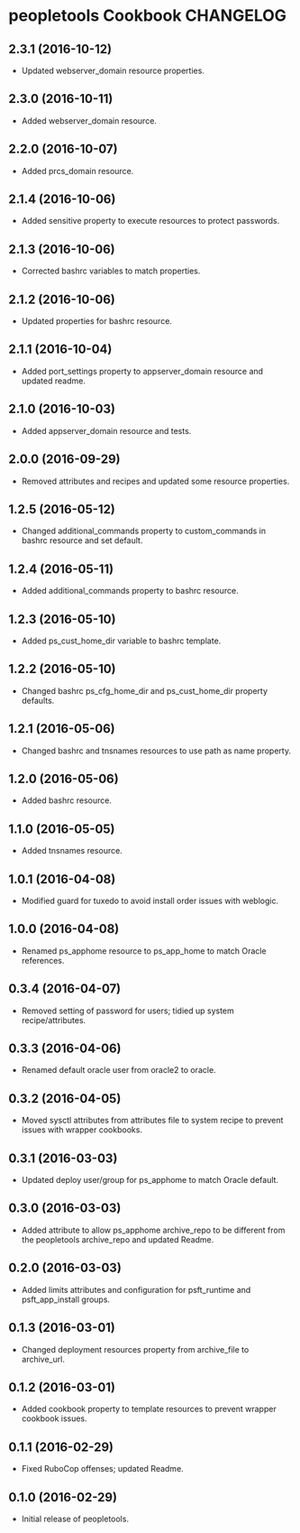 peopletools Cookbook CHANGELOG
==============================

2.3.1 (2016-10-12)
------------------
- Updated webserver_domain resource properties.

2.3.0 (2016-10-11)
------------------
- Added webserver_domain resource.

2.2.0 (2016-10-07)
------------------
- Added prcs_domain resource.

2.1.4 (2016-10-06)
------------------
- Added sensitive property to execute resources to protect passwords.

2.1.3 (2016-10-06)
------------------
- Corrected bashrc variables to match properties.

2.1.2 (2016-10-06)
------------------
- Updated properties for bashrc resource.

2.1.1 (2016-10-04)
------------------
- Added port_settings property to appserver_domain resource and updated readme.

2.1.0 (2016-10-03)
------------------
- Added appserver_domain resource and tests.

2.0.0 (2016-09-29)
------------------
- Removed attributes and recipes and updated some resource properties.

1.2.5 (2016-05-12)
------------------
- Changed additional_commands property to custom_commands in bashrc resource and set default.

1.2.4 (2016-05-11)
------------------
- Added additional_commands property to bashrc resource.

1.2.3 (2016-05-10)
------------------
- Added ps_cust_home_dir variable to bashrc template.

1.2.2 (2016-05-10)
------------------
- Changed bashrc ps_cfg_home_dir and ps_cust_home_dir property defaults.

1.2.1 (2016-05-06)
------------------
- Changed bashrc and tnsnames resources to use path as name property.

1.2.0 (2016-05-06)
------------------
- Added bashrc resource.

1.1.0 (2016-05-05)
------------------
- Added tnsnames resource.

1.0.1 (2016-04-08)
------------------
- Modified guard for tuxedo to avoid install order issues with weblogic.

1.0.0 (2016-04-08)
------------------
- Renamed ps_apphome resource to ps_app_home to match Oracle references.

0.3.4 (2016-04-07)
------------------
- Removed setting of password for users; tidied up system recipe/attributes.

0.3.3 (2016-04-06)
------------------
- Renamed default oracle user from oracle2 to oracle.

0.3.2 (2016-04-05)
------------------
- Moved sysctl attributes from attributes file to system recipe to prevent issues with wrapper cookbooks.

0.3.1 (2016-03-03)
------------------
- Updated deploy user/group for ps_apphome to match Oracle default.

0.3.0 (2016-03-03)
------------------
- Added attribute to allow ps_apphome archive_repo to be different from the peopletools archive_repo and updated Readme.

0.2.0 (2016-03-03)
------------------
- Added limits attributes and configuration for psft_runtime and psft_app_install groups.

0.1.3 (2016-03-01)
------------------
- Changed deployment resources property from archive_file to archive_url.

0.1.2 (2016-03-01)
------------------
- Added cookbook property to template resources to prevent wrapper cookbook issues.

0.1.1 (2016-02-29)
------------------
- Fixed RuboCop offenses; updated Readme.

0.1.0 (2016-02-29)
------------------
- Initial release of peopletools.
